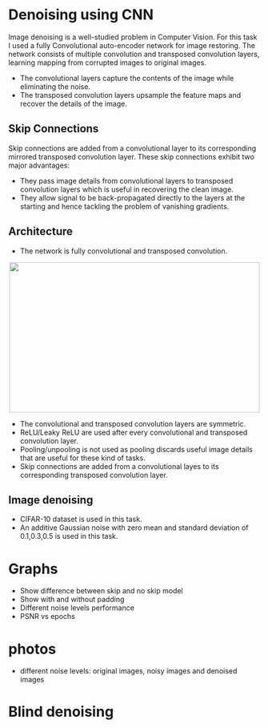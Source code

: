 # Denoising using CNN

Image denoising is a well-studied problem in Computer Vision. For this task I used a fully Convolutional auto-encoder network for image restoring. The network consists of multiple convolution and transposed convolution layers, learning mapping from corrupted images to original images. 
* The convolutional layers capture the contents of the image while eliminating the noise.
* The transposed convolution layers upsample the feature maps and recover the details of the image.
## Skip Connections
Skip connections are added from a convolutional layer to its corresponding mirrored transposed convolution layer.
These skip connections exhibit two major advantages:
* They pass image details from convolutional layers to transposed convolution layers which is useful in recovering the clean image.
* They allow signal to be back-propagated directly to the layers at the starting and hence tackling the problem of vanishing gradients.

## Architecture
* The network is fully convolutional and transposed convolution.

<p align="center">
   <img width='500' height='300' src="https://github.com/NiranthS/Denoising-using-CNN/blob/master/conv_deconv.jpg">
</p>

* The convolutional and transposed convolution layers are symmetric.
* ReLU/Leaky ReLU are used after every convolutional and transposed convolution layer.
* Pooling/unpooling is not used as pooling discards useful image details that are useful for these kind of tasks.
* Skip connections are added from a convolutional layes to its corresponding transposed convolution layer.

## Image denoising
* CIFAR-10 dataset is used in this task.
* An additive Gaussian noise with zero mean and standard deviation of 0.1,0.3,0.5 is used in this task.


# Graphs
* Show difference between skip and no skip model
* Show with and without padding
* Different noise levels performance
* PSNR vs epochs


# photos
* different noise levels: original images, noisy images and denoised images






# Blind denoising

